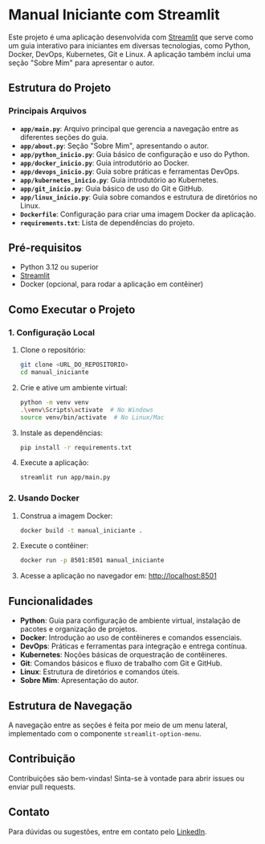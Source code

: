 # Manual Iniciante com Streamlit

Este projeto é uma aplicação desenvolvida com [Streamlit](https://streamlit.io/) que serve como um guia interativo para iniciantes em diversas tecnologias, como Python, Docker, DevOps, Kubernetes, Git e Linux. A aplicação também inclui uma seção "Sobre Mim" para apresentar o autor.

## Estrutura do Projeto

### Principais Arquivos

- **`app/main.py`**: Arquivo principal que gerencia a navegação entre as diferentes seções do guia.
- **`app/about.py`**: Seção "Sobre Mim", apresentando o autor.
- **`app/python_inicio.py`**: Guia básico de configuração e uso do Python.
- **`app/docker_inicio.py`**: Guia introdutório ao Docker.
- **`app/devops_inicio.py`**: Guia sobre práticas e ferramentas DevOps.
- **`app/kubernetes_inicio.py`**: Guia introdutório ao Kubernetes.
- **`app/git_inicio.py`**: Guia básico de uso do Git e GitHub.
- **`app/linux_inicio.py`**: Guia sobre comandos e estrutura de diretórios no Linux.
- **`Dockerfile`**: Configuração para criar uma imagem Docker da aplicação.
- **`requirements.txt`**: Lista de dependências do projeto.

## Pré-requisitos

- Python 3.12 ou superior
- [Streamlit](https://streamlit.io/)
- Docker (opcional, para rodar a aplicação em contêiner)

## Como Executar o Projeto

### 1. Configuração Local

1. Clone o repositório:
   ```bash
   git clone <URL_DO_REPOSITORIO>
   cd manual_iniciante
   ```

2. Crie e ative um ambiente virtual:
   ```bash
   python -m venv venv
   .\venv\Scripts\activate  # No Windows
   source venv/bin/activate  # No Linux/Mac
   ```

3. Instale as dependências:
   ```bash
   pip install -r requirements.txt
   ```

4. Execute a aplicação:
   ```bash
   streamlit run app/main.py
   ```

### 2. Usando Docker

1. Construa a imagem Docker:
   ```bash
   docker build -t manual_iniciante .
   ```

2. Execute o contêiner:
   ```bash
   docker run -p 8501:8501 manual_iniciante
   ```

3. Acesse a aplicação no navegador em: [http://localhost:8501](http://localhost:8501)

## Funcionalidades

- **Python**: Guia para configuração de ambiente virtual, instalação de pacotes e organização de projetos.
- **Docker**: Introdução ao uso de contêineres e comandos essenciais.
- **DevOps**: Práticas e ferramentas para integração e entrega contínua.
- **Kubernetes**: Noções básicas de orquestração de contêineres.
- **Git**: Comandos básicos e fluxo de trabalho com Git e GitHub.
- **Linux**: Estrutura de diretórios e comandos úteis.
- **Sobre Mim**: Apresentação do autor.

## Estrutura de Navegação

A navegação entre as seções é feita por meio de um menu lateral, implementado com o componente `streamlit-option-menu`.

## Contribuição

Contribuições são bem-vindas! Sinta-se à vontade para abrir issues ou enviar pull requests.


## Contato

Para dúvidas ou sugestões, entre em contato pelo [LinkedIn](https://www.linkedin.com/in/portskoll).
````